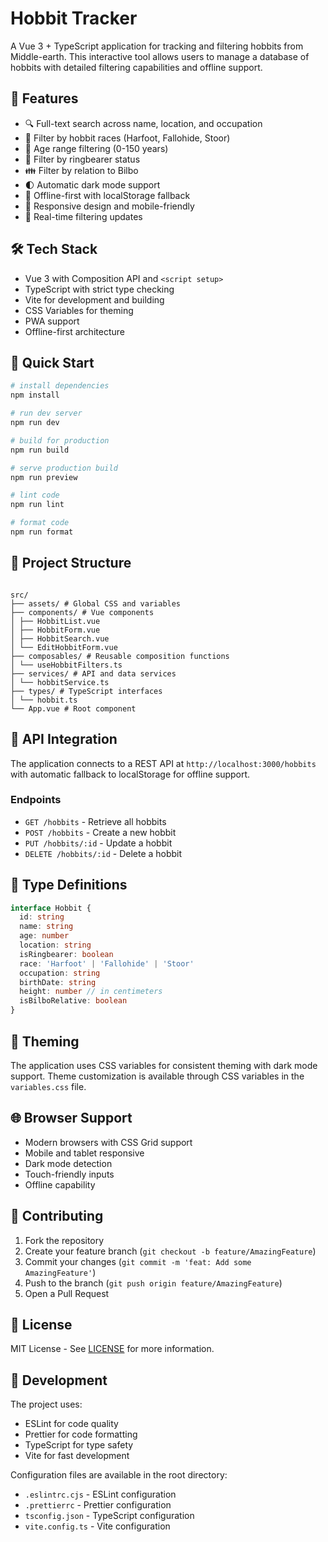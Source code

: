 # Hobbit Tracker

A Vue 3 + TypeScript application for tracking and filtering hobbits from Middle-earth. This interactive tool allows users to manage a database of hobbits with detailed filtering capabilities and offline support.

## 🌟 Features

- 🔍 Full-text search across name, location, and occupation
- 👥 Filter by hobbit races (Harfoot, Fallohide, Stoor)
- 📅 Age range filtering (0-150 years)
- 💍 Filter by ringbearer status
- 👪 Filter by relation to Bilbo
- 🌓 Automatic dark mode support
- 💾 Offline-first with localStorage fallback
- 📱 Responsive design and mobile-friendly
- 🔄 Real-time filtering updates

## 🛠️ Tech Stack

- Vue 3 with Composition API and `<script setup>`
- TypeScript with strict type checking
- Vite for development and building
- CSS Variables for theming
- PWA support
- Offline-first architecture

## 🚀 Quick Start

```bash
# install dependencies
npm install

# run dev server
npm run dev

# build for production
npm run build

# serve production build
npm run preview

# lint code
npm run lint

# format code
npm run format
```


## 📁 Project Structure

```plaintext

src/
├── assets/ # Global CSS and variables
├── components/ # Vue components
│ ├── HobbitList.vue
│ ├── HobbitForm.vue
│ ├── HobbitSearch.vue
│ └── EditHobbitForm.vue
├── composables/ # Reusable composition functions
│ └── useHobbitFilters.ts
├── services/ # API and data services
│ └── hobbitService.ts
├── types/ # TypeScript interfaces
│ └── hobbit.ts
└── App.vue # Root component
```


## 🔌 API Integration

The application connects to a REST API at `http://localhost:3000/hobbits` with automatic fallback to localStorage for offline support.

### Endpoints

- `GET /hobbits` - Retrieve all hobbits
- `POST /hobbits` - Create a new hobbit
- `PUT /hobbits/:id` - Update a hobbit
- `DELETE /hobbits/:id` - Delete a hobbit

## 📝 Type Definitions

```typescript
interface Hobbit {
  id: string
  name: string
  age: number
  location: string
  isRingbearer: boolean
  race: 'Harfoot' | 'Fallohide' | 'Stoor'
  occupation: string
  birthDate: string
  height: number // in centimeters
  isBilboRelative: boolean
}
```


## 🎨 Theming

The application uses CSS variables for consistent theming with dark mode support. Theme customization is available through CSS variables in the `variables.css` file.

## 🌐 Browser Support

- Modern browsers with CSS Grid support
- Mobile and tablet responsive
- Dark mode detection
- Touch-friendly inputs
- Offline capability

## 🤝 Contributing

1. Fork the repository
2. Create your feature branch (`git checkout -b feature/AmazingFeature`)
3. Commit your changes (`git commit -m 'feat: Add some AmazingFeature'`)
4. Push to the branch (`git push origin feature/AmazingFeature`)
5. Open a Pull Request

## 📄 License

MIT License - See [LICENSE](LICENSE) for more information.

## 🔧 Development

The project uses:
- ESLint for code quality
- Prettier for code formatting
- TypeScript for type safety
- Vite for fast development

Configuration files are available in the root directory:
- `.eslintrc.cjs` - ESLint configuration
- `.prettierrc` - Prettier configuration
- `tsconfig.json` - TypeScript configuration
- `vite.config.ts` - Vite configuration